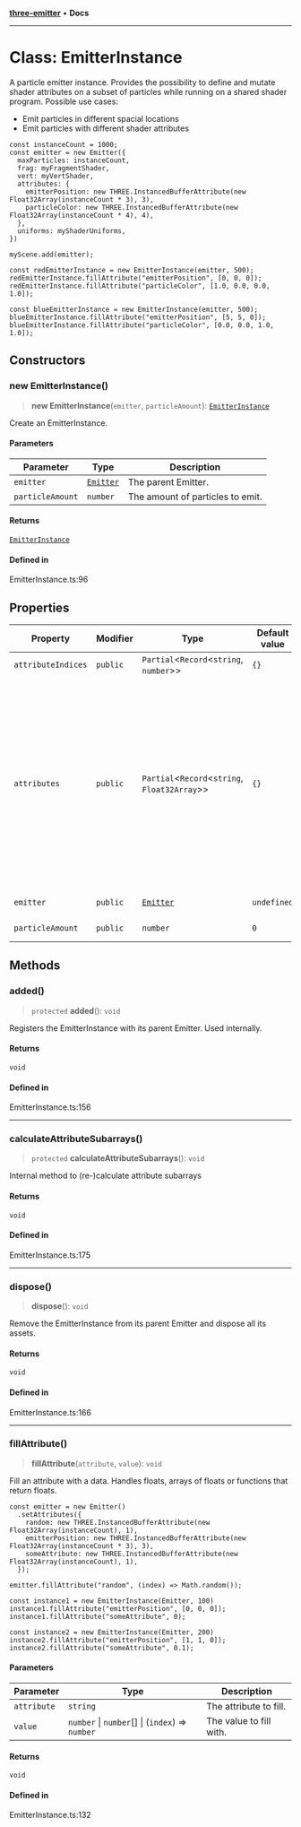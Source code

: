 [**three-emitter**](../index.md) • **Docs**

***

# Class: EmitterInstance

A particle emitter instance.
Provides the possibility to define and mutate shader attributes
on a subset of particles while running on a shared shader program.
Possible use cases:
- Emit particles in different spacial locations
- Emit particles with different shader attributes

```
const instanceCount = 1000;
const emitter = new Emitter({
  maxParticles: instanceCount,
  frag: myFragmentShader,
  vert: myVertShader,
  attributes: {
    emitterPosition: new THREE.InstancedBufferAttribute(new Float32Array(instanceCount * 3), 3),
    particleColor: new THREE.InstancedBufferAttribute(new Float32Array(instanceCount * 4), 4),
  },
  uniforms: myShaderUniforms,
})

myScene.add(emitter);

const redEmitterInstance = new EmitterInstance(emitter, 500);
redEmitterInstance.fillAttribute("emitterPosition", [0, 0, 0]);
redEmitterInstance.fillAttribute("particleColor", [1.0, 0.0, 0.0, 1.0]);

const blueEmitterInstance = new EmitterInstance(emitter, 500);
blueEmitterInstance.fillAttribute("emitterPosition", [5, 5, 0]);
blueEmitterInstance.fillAttribute("particleColor", [0.0, 0.0, 1.0, 1.0]);
```

## Constructors

### new EmitterInstance()

> **new EmitterInstance**(`emitter`, `particleAmount`): [`EmitterInstance`](EmitterInstance.md)

Create an EmitterInstance.

#### Parameters

| Parameter | Type | Description |
| ------ | ------ | ------ |
| `emitter` | [`Emitter`](Emitter.md) | The parent Emitter. |
| `particleAmount` | `number` | The amount of particles to emit. |

#### Returns

[`EmitterInstance`](EmitterInstance.md)

#### Defined in

EmitterInstance.ts:96

## Properties

| Property | Modifier | Type | Default value | Description | Defined in |
| ------ | ------ | ------ | ------ | ------ | ------ |
| `attributeIndices` | `public` | `Partial`\<`Record`\<`string`, `number`\>\> | `{}` | A map of attributes and the corresponding EventEmitter's index. Used internally to keep track of subarray ranges. | EmitterInstance.ts:88 |
| `attributes` | `public` | `Partial`\<`Record`\<`string`, `Float32Array`\>\> | `{}` | Typed (sub-) arrays for the corresponding shader attribute buffers. `THREE.BufferAttribute` attributes are shared across all instances. `THREE.InstancedBufferAttribute` attributes are per instance subarraus. `const emitter = new Emitter({ maxParticles: 1000, attributes: { sharedAttr: new THREE.BufferAttribute(new Float32Array(12)), distinctAttr1: new THREE.InstancedBufferAttribute(new Float32Array(1000), 1) distinctAttr2: new THREE.InstancedBufferAttribute(new Float32Array(3000), 3) } }); console.log(emitter.geometry.attributes.sharedAttr.array.length); // 12 console.log(emitter.geometry.attributes.distinctAttr1.array.length); // 1000 console.log(emitter.geometry.attributes.distinctAttr2.array.length); // 3000 const instance1 = new EmitterInstance(emitter, 100); console.log(instance1.attributes.sharedAttr.length); // 12 console.log(instance1.attributes.distinctAttr1.length); // 100 console.log(instance1.attributes.distinctAttr2.length); // 300 const instance2 = new EmitterInstance(emitter, 200); console.log(instance2.attributes.sharedAttr.length); // 12 console.log(instance2.attributes.distinctAttr1.length); // 200 console.log(instance2.attributes.distinctAttr2.length); // 600` See `fillAttributes()` for an easy way to manipulate attributes. | EmitterInstance.ts:82 |
| `emitter` | `public` | [`Emitter`](Emitter.md) | `undefined` | The EmitterInstance's parent Emitter. All EmitterInstances will share the same shader program while having access to their own shader attributes. | EmitterInstance.ts:48 |
| `particleAmount` | `public` | `number` | `0` | The amount of particles in the EmitterInstance. Must be smaller/equal to its parent Emitter's maxParticles. | EmitterInstance.ts:41 |

## Methods

### added()

> `protected` **added**(): `void`

Registers the EmitterInstance with its parent Emitter.
Used internally.

#### Returns

`void`

#### Defined in

EmitterInstance.ts:156

***

### calculateAttributeSubarrays()

> `protected` **calculateAttributeSubarrays**(): `void`

Internal method to (re-)calculate attribute subarrays

#### Returns

`void`

#### Defined in

EmitterInstance.ts:175

***

### dispose()

> **dispose**(): `void`

Remove the EmitterInstance from its parent Emitter and dispose
all its assets.

#### Returns

`void`

#### Defined in

EmitterInstance.ts:166

***

### fillAttribute()

> **fillAttribute**(`attribute`, `value`): `void`

Fill an attribute with a data. Handles floats, arrays of floats or
functions that return floats.

```
const emitter = new Emitter()
  .setAttributes({
    random: new THREE.InstancedBufferAttribute(new Float32Array(instanceCount), 1),
    emitterPosition: new THREE.InstancedBufferAttribute(new Float32Array(instanceCount * 3), 3),
    someAttribute: new THREE.InstancedBufferAttribute(new Float32Array(instanceCount), 1),
  });

emitter.fillAttribute("random", (index) => Math.random());

const instance1 = new EmitterInstance(Emitter, 100)
instance1.fillAttribute("emitterPosition", [0, 0, 0]);
instance1.fillAttribute("someAttribute", 0);

const instance2 = new EmitterInstance(Emitter, 200)
instance2.fillAttribute("emitterPosition", [1, 1, 0]);
instance2.fillAttribute("someAttribute", 0.1);
```

#### Parameters

| Parameter | Type | Description |
| ------ | ------ | ------ |
| `attribute` | `string` | The attribute to fill. |
| `value` | `number` \| `number`[] \| (`index`) => `number` | The value to fill with. |

#### Returns

`void`

#### Defined in

EmitterInstance.ts:132

